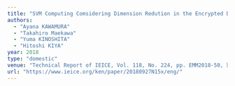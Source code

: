```yaml
---
title: "SVM Computing Comsidering Dimension Redution in the Encrypted Domain"
authors:
  - "Ayana KAWAMURA"
  - "Takahiro Maekawa"
  - "Yuma KINOSHITA"
  - "Hitoshi KIYA"
year: 2018
type: "domestic"
venue: "Technical Report of IEICE, Vol. 118, No. 224, pp. EMM2018-50, 別府, 2018-09-27."
url: "https://www.ieice.org/ken/paper/20180927N15x/eng/"
---
```

